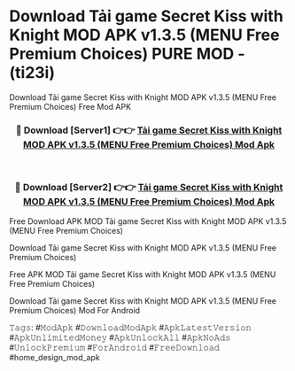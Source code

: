 # Download Tải game Secret Kiss with Knight MOD APK v1.3.5 (MENU Free Premium Choices) PURE MOD - (ti23i)
Download Tải game Secret Kiss with Knight MOD APK v1.3.5 (MENU Free Premium Choices) Free Mod APK

<div align="center">
<h3>🔴 Download [Server1] 👉👉 <a href="https://apk-comot.site?title=Tải_game_Secret_Kiss_with_Knight_MOD_APK_v1.3.5_(MENU_Free_Premium_Choices)">Tải game Secret Kiss with Knight MOD APK v1.3.5 (MENU Free Premium Choices) Mod Apk</a></h3><br>

<h3>🔴 Download [Server2] 👉👉 <a href="https://apk-comot.site?title=Tải_game_Secret_Kiss_with_Knight_MOD_APK_v1.3.5_(MENU_Free_Premium_Choices)">Tải game Secret Kiss with Knight MOD APK v1.3.5 (MENU Free Premium Choices) Mod Apk</a></h3>
</div>


Free Download APK MOD Tải game Secret Kiss with Knight MOD APK v1.3.5 (MENU Free Premium Choices)

Download Tải game Secret Kiss with Knight MOD APK v1.3.5 (MENU Free Premium Choices) 

Free APK MOD Tải game Secret Kiss with Knight MOD APK v1.3.5 (MENU Free Premium Choices) 

Download Tải game Secret Kiss with Knight MOD APK v1.3.5 (MENU Free Premium Choices) Mod For Android

𝚃𝚊𝚐𝚜: #𝙼𝚘𝚍𝙰𝚙𝚔 #𝙳𝚘𝚠𝚗𝚕𝚘𝚊𝚍𝙼𝚘𝚍𝙰𝚙𝚔 #𝙰𝚙𝚔𝙻𝚊𝚝𝚎𝚜𝚝𝚅𝚎𝚛𝚜𝚒𝚘𝚗 #𝙰𝚙𝚔𝚄𝚗𝚕𝚒𝚖𝚒𝚝𝚎𝚍𝙼𝚘𝚗𝚎𝚢 #𝙰𝚙𝚔𝚄𝚗𝚕𝚘𝚌𝚔𝙰𝚕𝚕 #𝙰𝚙𝚔𝙽𝚘𝙰𝚍𝚜 #𝚄𝚗𝚕𝚘𝚌𝚔𝙿𝚛𝚎𝚖𝚒𝚞𝚖 #𝙵𝚘𝚛𝙰𝚗𝚍𝚛𝚘𝚒𝚍 #𝙵𝚛𝚎𝚎𝙳𝚘𝚠𝚗𝚕𝚘𝚊𝚍 #home_design_mod_apk